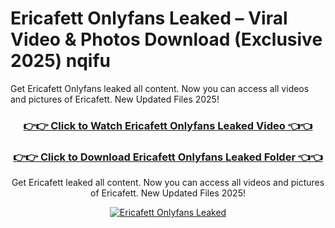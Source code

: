 # Ericafett Onlyfans Leaked – Viral Video & Photos Download (Exclusive 2025) nqifu

Get Ericafett Onlyfans leaked all content. Now you can access all videos and pictures of Ericafett. New Updated Files 2025!  
<div align="center">
  
### [👉👉 Click to Watch Ericafett Onlyfans Leaked Video 👈👈](https://links2leaks.com/ericafett)  
### [👉👉 Click to Download Ericafett Onlyfans Leaked Folder 👈👈](https://links2leaks.com/ericafett)  

Get Ericafett leaked all content. Now you can access all videos and pictures of Ericafett. New Updated Files 2025!  

[![Ericafett Onlyfans Leaked](https://i.ibb.co/93hzkbrt/l2l.gif)](https://links2leaks.com/ericafett)  

</div>
